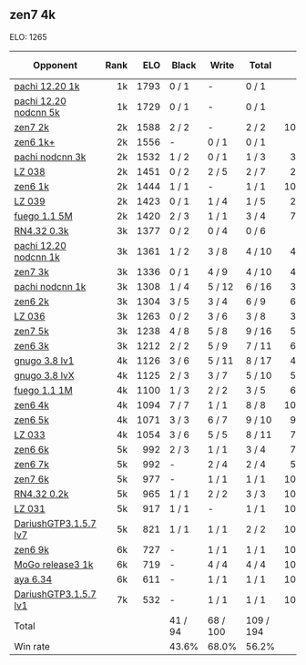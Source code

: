## zen7 4k ##

ELO: 1265

Opponent | Rank | ELO | Black | Write | Total | Win rate
---------|-----:|----:|-------|-------|-------|-------:
[pachi 12.20 1k](pachi%2012.20%201k.md) | 1k | 1793 | 0 / 1 | - | 0 / 1 | 0.0%
[pachi 12.20 nodcnn 5k](pachi%2012.20%20nodcnn%205k.md) | 1k | 1729 | 0 / 1 | - | 0 / 1 | 0.0%
[zen7 2k](zen7%202k.md) | 2k | 1588 | 2 / 2 | - | 2 / 2 | 100.0%
[zen6 1k+](zen6%201k+.md) | 2k | 1556 | - | 0 / 1 | 0 / 1 | 0.0%
[pachi nodcnn 3k](pachi%20nodcnn%203k.md) | 2k | 1532 | 1 / 2 | 0 / 1 | 1 / 3 | 33.3%
[LZ 038](LZ%20038.md) | 2k | 1451 | 0 / 2 | 2 / 5 | 2 / 7 | 28.6%
[zen6 1k](zen6%201k.md) | 2k | 1444 | 1 / 1 | - | 1 / 1 | 100.0%
[LZ 039](LZ%20039.md) | 2k | 1423 | 0 / 1 | 1 / 4 | 1 / 5 | 20.0%
[fuego 1.1 5M](fuego%201.1%205M.md) | 2k | 1420 | 2 / 3 | 1 / 1 | 3 / 4 | 75.0%
[RN4.32 0.3k](RN4.32%200.3k.md) | 3k | 1377 | 0 / 2 | 0 / 4 | 0 / 6 | 0.0%
[pachi 12.20 nodcnn 1k](pachi%2012.20%20nodcnn%201k.md) | 3k | 1361 | 1 / 2 | 3 / 8 | 4 / 10 | 40.0%
[zen7 3k](zen7%203k.md) | 3k | 1336 | 0 / 1 | 4 / 9 | 4 / 10 | 40.0%
[pachi nodcnn 1k](pachi%20nodcnn%201k.md) | 3k | 1308 | 1 / 4 | 5 / 12 | 6 / 16 | 37.5%
[zen6 2k](zen6%202k.md) | 3k | 1304 | 3 / 5 | 3 / 4 | 6 / 9 | 66.7%
[LZ 036](LZ%20036.md) | 3k | 1263 | 0 / 2 | 3 / 6 | 3 / 8 | 37.5%
[zen7 5k](zen7%205k.md) | 3k | 1238 | 4 / 8 | 5 / 8 | 9 / 16 | 56.3%
[zen6 3k](zen6%203k.md) | 3k | 1212 | 2 / 2 | 5 / 9 | 7 / 11 | 63.6%
[gnugo 3.8 lv1](gnugo%203.8%20lv1.md) | 4k | 1126 | 3 / 6 | 5 / 11 | 8 / 17 | 47.1%
[gnugo 3.8 lvX](gnugo%203.8%20lvX.md) | 4k | 1125 | 2 / 3 | 3 / 7 | 5 / 10 | 50.0%
[fuego 1.1 1M](fuego%201.1%201M.md) | 4k | 1100 | 1 / 3 | 2 / 2 | 3 / 5 | 60.0%
[zen6 4k](zen6%204k.md) | 4k | 1094 | 7 / 7 | 1 / 1 | 8 / 8 | 100.0%
[zen6 5k](zen6%205k.md) | 4k | 1071 | 3 / 3 | 6 / 7 | 9 / 10 | 90.0%
[LZ 033](LZ%20033.md) | 4k | 1054 | 3 / 6 | 5 / 5 | 8 / 11 | 72.7%
[zen6 6k](zen6%206k.md) | 5k | 992 | 2 / 3 | 1 / 1 | 3 / 4 | 75.0%
[zen6 7k](zen6%207k.md) | 5k | 992 | - | 2 / 4 | 2 / 4 | 50.0%
[zen7 6k](zen7%206k.md) | 5k | 977 | - | 1 / 1 | 1 / 1 | 100.0%
[RN4.32 0.2k](RN4.32%200.2k.md) | 5k | 965 | 1 / 1 | 2 / 2 | 3 / 3 | 100.0%
[LZ 031](LZ%20031.md) | 5k | 917 | 1 / 1 | - | 1 / 1 | 100.0%
[DariushGTP3.1.5.7 lv7](DariushGTP3.1.5.7%20lv7.md) | 5k | 821 | 1 / 1 | 1 / 1 | 2 / 2 | 100.0%
[zen6 9k](zen6%209k.md) | 6k | 727 | - | 1 / 1 | 1 / 1 | 100.0%
[MoGo release3 1k](MoGo%20release3%201k.md) | 6k | 719 | - | 4 / 4 | 4 / 4 | 100.0%
[aya 6.34](aya%206.34.md) | 6k | 611 | - | 1 / 1 | 1 / 1 | 100.0%
[DariushGTP3.1.5.7 lv1](DariushGTP3.1.5.7%20lv1.md) | 7k | 532 | - | 1 / 1 | 1 / 1 | 100.0%
Total | | | 41 / 94 | 68 / 100 | 109 / 194 | 
Win rate| | | 43.6% | 68.0% | 56.2% | 
